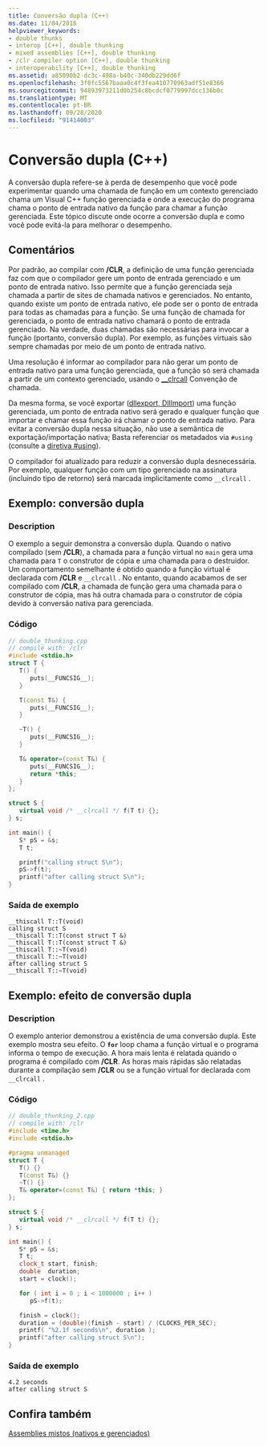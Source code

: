 ```yaml
---
title: Conversão dupla (C++)
ms.date: 11/04/2016
helpviewer_keywords:
- double thunks
- interop [C++], double thunking
- mixed assemblies [C++], double thunking
- /clr compiler option [C++], double thunking
- interoperability [C++], double thunking
ms.assetid: a85090b2-dc3c-498a-b40c-340db229dd6f
ms.openlocfilehash: 3f0fc5567baaa0c4f3fea410770963adf51e8366
ms.sourcegitcommit: 94893973211d0b254c8bcdcf0779997dcc136b0c
ms.translationtype: MT
ms.contentlocale: pt-BR
ms.lasthandoff: 09/28/2020
ms.locfileid: "91414003"
---
```

# <a name="double-thunking-c"></a>Conversão dupla (C++)

A conversão dupla refere-se à perda de desempenho que você pode experimentar quando uma chamada de função em um contexto gerenciado chama um Visual C++ função gerenciada e onde a execução do programa chama o ponto de entrada nativo da função para chamar a função gerenciada. Este tópico discute onde ocorre a conversão dupla e como você pode evitá-la para melhorar o desempenho.

## <a name="remarks"></a>Comentários

Por padrão, ao compilar com **/CLR**, a definição de uma função gerenciada faz com que o compilador gere um ponto de entrada gerenciado e um ponto de entrada nativo. Isso permite que a função gerenciada seja chamada a partir de sites de chamada nativos e gerenciados. No entanto, quando existe um ponto de entrada nativo, ele pode ser o ponto de entrada para todas as chamadas para a função. Se uma função de chamada for gerenciada, o ponto de entrada nativo chamará o ponto de entrada gerenciado. Na verdade, duas chamadas são necessárias para invocar a função (portanto, conversão dupla). Por exemplo, as funções virtuais são sempre chamadas por meio de um ponto de entrada nativo.

Uma resolução é informar ao compilador para não gerar um ponto de entrada nativo para uma função gerenciada, que a função só será chamada a partir de um contexto gerenciado, usando o [__clrcall](../cpp/clrcall.md) Convenção de chamada.

Da mesma forma, se você exportar ([dllexport, DllImport](../cpp/dllexport-dllimport.md)) uma função gerenciada, um ponto de entrada nativo será gerado e qualquer função que importar e chamar essa função irá chamar o ponto de entrada nativo. Para evitar a conversão dupla nessa situação, não use a semântica de exportação/importação nativa; Basta referenciar os metadados via `#using` (consulte a [diretiva #using](../preprocessor/hash-using-directive-cpp.md)).

O compilador foi atualizado para reduzir a conversão dupla desnecessária. Por exemplo, qualquer função com um tipo gerenciado na assinatura (incluindo tipo de retorno) será marcada implicitamente como `__clrcall` .

## <a name="example-double-thunking"></a>Exemplo: conversão dupla

### <a name="description"></a>Description

O exemplo a seguir demonstra a conversão dupla. Quando o nativo compilado (sem **/CLR**), a chamada para a função virtual no `main` gera uma chamada para `T` o construtor de cópia e uma chamada para o destruidor. Um comportamento semelhante é obtido quando a função virtual é declarada com **/CLR** e `__clrcall` . No entanto, quando acabamos de ser compilado com **/CLR**, a chamada de função gera uma chamada para o construtor de cópia, mas há outra chamada para o construtor de cópia devido à conversão nativa para gerenciada.

### <a name="code"></a>Código

```cpp
// double_thunking.cpp
// compile with: /clr
#include <stdio.h>
struct T {
   T() {
      puts(__FUNCSIG__);
   }

   T(const T&) {
      puts(__FUNCSIG__);
   }

   ~T() {
      puts(__FUNCSIG__);
   }

   T& operator=(const T&) {
      puts(__FUNCSIG__);
      return *this;
   }
};

struct S {
   virtual void /* __clrcall */ f(T t) {};
} s;

int main() {
   S* pS = &s;
   T t;

   printf("calling struct S\n");
   pS->f(t);
   printf("after calling struct S\n");
}
```

### <a name="sample-output"></a>Saída de exemplo

```
__thiscall T::T(void)
calling struct S
__thiscall T::T(const struct T &)
__thiscall T::T(const struct T &)
__thiscall T::~T(void)
__thiscall T::~T(void)
after calling struct S
__thiscall T::~T(void)
```

## <a name="example-effect-of-double-thunking"></a>Exemplo: efeito de conversão dupla

### <a name="description"></a>Description

O exemplo anterior demonstrou a existência de uma conversão dupla. Este exemplo mostra seu efeito. O **`for`** loop chama a função virtual e o programa informa o tempo de execução. A hora mais lenta é relatada quando o programa é compilado com **/CLR**. As horas mais rápidas são relatadas durante a compilação sem **/CLR** ou se a função virtual for declarada com `__clrcall` .

### <a name="code"></a>Código

```cpp
// double_thunking_2.cpp
// compile with: /clr
#include <time.h>
#include <stdio.h>

#pragma unmanaged
struct T {
   T() {}
   T(const T&) {}
   ~T() {}
   T& operator=(const T&) { return *this; }
};

struct S {
   virtual void /* __clrcall */ f(T t) {};
} s;

int main() {
   S* pS = &s;
   T t;
   clock_t start, finish;
   double  duration;
   start = clock();

   for ( int i = 0 ; i < 1000000 ; i++ )
      pS->f(t);

   finish = clock();
   duration = (double)(finish - start) / (CLOCKS_PER_SEC);
   printf( "%2.1f seconds\n", duration );
   printf("after calling struct S\n");
}
```

### <a name="sample-output"></a>Saída de exemplo

```
4.2 seconds
after calling struct S
```

## <a name="see-also"></a>Confira também

[Assemblies mistos (nativos e gerenciados)](../dotnet/mixed-native-and-managed-assemblies.md)
